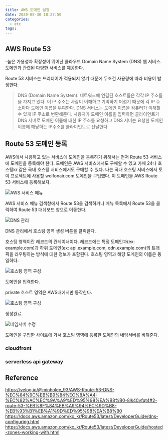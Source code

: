 ```yaml
---
title: AWS 도메인 설정
date: 2020-08-30 18:27:50
categories:
  - etc
tags:
---
```


## AWS Route 53

-높은 가용성과 확장성이 뛰어난 클라우드 Domain Name System (DNS) 웹 서비스. 도메인과 관련된 다양한 서비스를 제공한다.

Route 53 서비스는 프리티어가 적용되지 않기 때문에 무조건 사용량에 따라 비용이 발생한다.

> DNS (Domain Name System): 네트워크에 연결된 호스트들은 각각 IP 주소들을 가지고 있다. 이 IP 주소는 사람이 이해하고 기억하기 어렵기 때문에 각 IP 주소마다 도메인 이름을 부여한다. DNS 서비스는 도메인 이름을 컴퓨터가 이해할 수 있게 IP 주소로 변환해준다. 사용자가 도메인 이름을 입력하면 클라이언트가 DNS 서버로 도메인 이름에 대한 IP 주소를 요청하고 DNS 서버는 요청한 도메인 이름에 해당하는 IP주소를 클라이언트로 전달한다.

## Route 53 도메인 등록

AWS에서 사용하고 있는 서비스에 도메인을 등록하기 위해서는 먼저 Route 53 서비스에 도메인을 등록해야 한다. 도메인은 AWS 서비스에서도 구매할 수 있고 카페 24나 호스팅kr 같은 국내 호스팅 서비스에서도 구매할 수 있다. 나는 국내 호스팅 서비스에서 토이 프로젝트에 사용할 wolfonair.com 도메인을 구입했다. 이 도메인을 AWS Route 53 서비스에 등록해보자.

![AWS 서비스 메뉴](../images/etc/aws-routing-53-1.png)

AWS 서비스 메뉴 검색창에서 Route 53을 검색하거나 메뉴 목록에서 Route 53을 클릭하여 Route 53 대쉬보드 창으로 이동한다.

![DNS 관리](../images/etc/aws-routing-53-2.png)

DNS 관리에서 호스팅 영역 생성 버튼을 클릭한다.

호스팅 영역이란 레코드의 컨테이너이다. 레코드에는 특정 도메인과(ex: example.com)과 하위 도메인(ex: api.example.com, cdn.example.com)의 트래픽을 라우팅하는 방식에 대한 정보가 포함된다. 호스팅 영역과 해당 도메인의 이름은 동일하다.

![호스팅 영역 구성](../images/etc/aws-routing-53-3.png)

도메인을 입력한다.

private 호스트 영역은 AWS내에서만 동작한다.

![호스팅 영역 구성](../images/etc/aws-routing-53-4.png)

생성완료.

![네임서버 수정](../images/etc/aws-routing-53-5.png)

도메인을 구입한 사이트에 가서 호스팅 영역에 등록한 도메인의 네임서버를 바꿔준다.

### cloudfront

### serverless api gateway

## Reference

https://velog.io/@minholee_93/AWS-Route-53-DNS-%EC%84%9C%EB%B9%84%EC%8A%A4-%EC%82%AC%EC%9A%A9%ED%95%98%EA%B8%B0-8lk40vfqt4#2-route-53-%EB%8F%84%EB%A9%94%EC%9D%B8-%EB%93%B1%EB%A1%9D%ED%95%98%EA%B8%B0
https://docs.aws.amazon.com/ko_kr/Route53/latest/DeveloperGuide/dns-configuring.html
https://docs.aws.amazon.com/ko_kr/Route53/latest/DeveloperGuide/hosted-zones-working-with.html
